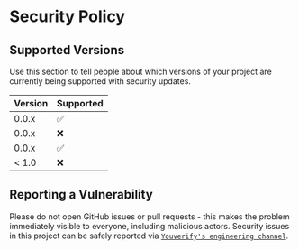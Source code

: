 # Security Policy

## Supported Versions

Use this section to tell people about which versions of your project are
currently being supported with security updates.

| Version | Supported          |
| ------- | ------------------ |
| 0.0.x   | :white_check_mark: |
| 0.0.x   | :x:                |
| 0.0.x   | :white_check_mark: |
| < 1.0   | :x:                |

## Reporting a Vulnerability

Please do not open GitHub issues or pull requests - this makes the problem immediately visible to everyone, including malicious actors. Security issues in this project can be safely reported via [`Youverify's engineering channel`](mailto:developer@youverify.co).

